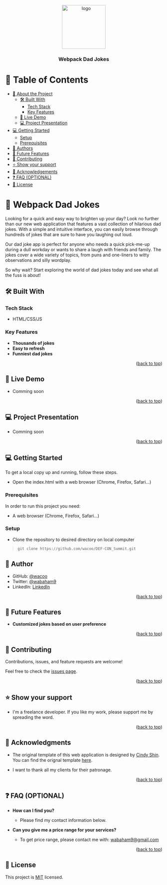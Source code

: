 <a name="readme-top"></a>

<!--
HOW TO USE:
This is an example of how you may give instructions on setting up your project locally.

Modify this file to match your project and remove sections that don't apply.

REQUIRED SECTIONS:
- Table of Contents
- About the Project
  - Built With
  - Live Demo
- Getting Started
- Authors
- Future Features
- Contributing
- Show your support
- Acknowledgements
- License

OPTIONAL SECTIONS:
- FAQ

After you're finished please remove all the comments and instructions!
-->

<div align="center">
  <!-- You are encouraged to replace this logo with your own! Otherwise you can also remove it. -->
  <img src="" alt="logo" width="140"  height="auto" />
  <br/>

  <h3><b>Webpack Dad Jokes</b></h3>

</div>


# 📗 Table of Contents

- [📖 About the Project](#about-project)
  - [🛠 Built With](#built-with)
    - [Tech Stack](#tech-stack)
    - [Key Features](#key-features)
  - [🚀 Live Demo](#live-demo)
  - [💻 Project Presentation](#presentation)
- [💻 Getting Started](#getting-started)
  - [Setup](#setup)
  - [Prerequisites](#prerequisites)
- [👥 Authors](#authors)
- [🔭 Future Features](#future-features)
- [🤝 Contributing](#contributing)
- [⭐️ Show your support](#support)
- [🙏 Acknowledgements](#acknowledgements)
- [❓ FAQ (OPTIONAL)](#faq)
- [📝 License](#license)

<!-- PROJECT DESCRIPTION  -->

# 📖 Webpack Dad Jokes <a name="about-project"></a>

Looking for a quick and easy way to brighten up your day? Look no further than our new web application that features a vast collection of hilarious dad jokes. With a simple and intuitive interface, you can easily browse through hundreds of jokes that are sure to have you laughing out loud.

Our dad joke app is perfect for anyone who needs a quick pick-me-up during a dull workday or wants to share a laugh with friends and family. The jokes cover a wide variety of topics, from puns and one-liners to witty observations and silly wordplay.

So why wait? Start exploring the world of dad jokes today and see what all the fuss is about!


## 🛠 Built With <a name="built-with"></a>

### Tech Stack <a name="tech-stack"></a>
- HTML/CSS/JS


<!-- Features -->

### Key Features <a name="key-features"></a>
- **Thousands of jokes**
- **Easy to refresh**
- **Funniest dad jokes**

<p align="right">(<a href="#readme-top">back to top</a>)</p>

<!-- LIVE DEMO  -->

## 🚀 Live Demo <a name="live-demo"></a>
- Comming soon
<p align="right">(<a href="#readme-top">back to top</a>)</p>

## 💻 Project Presentation <a name="presentation"></a>
<!-- - Click <a href="">here</a> to open the presentation. -->
- Comming soon
<p align="right">(<a href="#readme-top">back to top</a>)</p>
<!-- GETTING STARTED -->

## 💻 Getting Started <a name="getting-started"></a>
To get a local copy up and running, follow these steps.
- Open the index.html with a web browser (Chrome, Firefox, Safari...)

### Prerequisites

In order to run this project you need:
- A web browser (Chrome, Firefox, Safari...)
<!--
Example command:

```sh
 gem install rails
```
 -->

### Setup
- Clone the repository to desired directory on local computer
> `git clone https://github.com/wacoo/DEF-CON_Summit.git`

## 👥 Author <a name="authors"></a>
- GitHub: [@wacoo](https://github.com/wacoo)
- Twitter: [@wabaham9](https://twitter.com/wabaham9)
- LinkedIn: [LinkedIn](https://linkedin.com/in/wondmagegn-abriham-b867289a)

<p align="right">(<a href="#readme-top">back to top</a>)</p>

<!-- FUTURE FEATURES -->

## 🔭 Future Features <a name="future-features"></a>
- **Customized jokes based on user preference**

<p align="right">(<a href="#readme-top">back to top</a>)</p>

<!-- CONTRIBUTING -->

## 🤝 Contributing <a name="contributing"></a>

Contributions, issues, and feature requests are welcome!

Feel free to check the [issues page](../../issues/).

<p align="right">(<a href="#readme-top">back to top</a>)</p>

<!-- SUPPORT -->

## ⭐️ Show your support <a name="support"></a>

- I'm a freelance developer. If you like my work, please support me by spreading the word.

<p align="right">(<a href="#readme-top">back to top</a>)</p>

<!-- ACKNOWLEDGEMENTS -->

## 🙏 Acknowledgments <a name="acknowledgements"></a>
- The original template of this web application is designed by <a href="https://www.behance.net/adagio07">Cindy Shin</a>. You can find the orignal template <a href="https://www.behance.net/gallery/29845175/CC-Global-Summit-2015">here</a>.

- I want to thank all my clients for their patronage.

<p align="right">(<a href="#readme-top">back to top</a>)</p>

<!-- FAQ (optional) -->

## ❓ FAQ (OPTIONAL) <a name="faq"></a>
- **How can I find you?**

  - Please find my contact information below.

- **Can you give me a price range for your services?**

  - To get price range, please contact me with: wabaham9@gmail.com

<p align="right">(<a href="#readme-top">back to top</a>)</p>

<!-- LICENSE -->

## 📝 License <a name="license"></a>

This project is [MIT](MIT.md) licensed.
